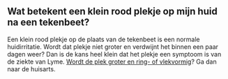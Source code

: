 ## Wat betekent een klein rood plekje op mijn huid na een tekenbeet?

Een klein rood plekje op de plaats van de tekenbeet is een normale huidirritatie. Wordt dat plekje niet groter en verdwijnt het binnen een paar dagen weer? Dan is de kans heel klein dat het plekje een symptoom is van de ziekte van Lyme. [Wordt de plek groter en ring- of vlekvormig](/informatie/erythema-migrans)? Ga dan naar de huisarts.
